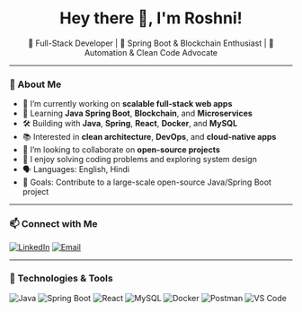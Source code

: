 <h1 align="center">Hey there 👋, I'm Roshni!</h1>

<p align="center">
  🔭 Full-Stack Developer | 🌱 Spring Boot & Blockchain Enthusiast | 🧠 Automation & Clean Code Advocate
</p>

---

### 💫 About Me

- 🔭 I’m currently working on **scalable full-stack web apps**
- 🌱 Learning **Java Spring Boot**, **Blockchain**, and **Microservices**
- 🛠️ Building with **Java**, **Spring**, **React**, **Docker**, and **MySQL**
- 📚 Interested in **clean architecture**, **DevOps**, and **cloud-native apps**
- 🤝 I’m looking to collaborate on **open-source projects**
- 🧠 I enjoy solving coding problems and exploring system design
- 🗣️ Languages: English, Hindi
- 🎯 Goals: Contribute to a large-scale open-source Java/Spring Boot project

---

### 📫 Connect with Me

[![LinkedIn](https://img.shields.io/badge/LinkedIn-blue?style=flat&logo=linkedin)](https://linkedin.com/in/https://www.linkedin.com/in/roshni-mulani-386340307?utm_source=share&utm_campaign=share_via&utm_content=profile&utm_medium=android_app)
[![Email](https://img.shields.io/badge/Email-D14836?style=flat&logo=gmail&logoColor=white)](mailto:roshnimulani007@example.com)


---

### 🚀 Technologies & Tools

![Java](https://img.shields.io/badge/Java-007396?style=for-the-badge&logo=java&logoColor=white)
![Spring Boot](https://img.shields.io/badge/Spring_Boot-6DB33F?style=for-the-badge&logo=spring-boot&logoColor=white)
![React](https://img.shields.io/badge/React-20232A?style=for-the-badge&logo=react&logoColor=61DAFB)
![MySQL](https://img.shields.io/badge/MySQL-00000F?style=for-the-badge&logo=mysql&logoColor=white)
![Docker](https://img.shields.io/badge/Docker-2496ED?style=for-the-badge&logo=docker&logoColor=white)
![Postman](https://img.shields.io/badge/Postman-FF6C37?style=for-the-badge&logo=postman&logoColor=white)
![VS Code](https://img.shields.io/badge/VS_Code-007ACC?style=for-the-badge&logo=vis_)
